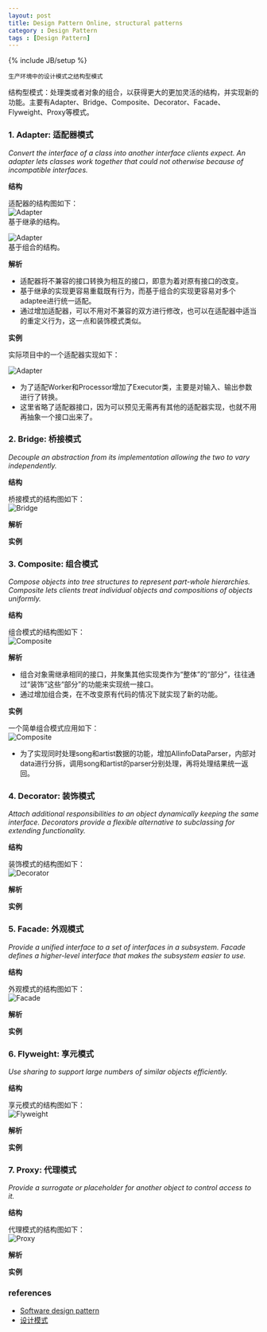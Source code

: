 ```yaml
---
layout: post
title: Design Pattern Online, structural patterns
category : Design Pattern
tags : [Design Pattern]
---
```

{% include JB/setup %}


`生产环境中的设计模式之结构型模式`  

结构型模式：处理类或者对象的组合，以获得更大的更加灵活的结构，并实现新的功能。主要有Adapter、Bridge、Composite、Decorator、Facade、Flyweight、Proxy等模式。  


### 1. Adapter: 适配器模式
*Convert the interface of a class into another interface clients expect. An adapter lets classes work together that could not otherwise because of incompatible interfaces.*  

**结构**  

适配器的结构图如下：  
![Adapter](/assets/images/design_pattern/adapter-class.png)  
基于继承的结构。  

![Adapter](/assets/images/design_pattern/adapter-instance.png)  
基于组合的结构。  


**解析**  

+ 适配器将不兼容的接口转换为相互的接口，即意为着对原有接口的改变。
+ 基于继承的实现更容易重载既有行为，而基于组合的实现更容易对多个adaptee进行统一适配。
+ 通过增加适配器，可以不用对不兼容的双方进行修改，也可以在适配器中适当的重定义行为，这一点和装饰模式类似。


**实例**  

实际项目中的一个适配器实现如下：  

![Adapter](/assets/images/design_pattern/adapter.x.jpg)  

+ 为了适配Worker和Processor增加了Executor类，主要是对输入、输出参数进行了转换。
+ 这里省略了适配器接口，因为可以预见无需再有其他的适配器实现，也就不用再抽象一个接口出来了。


### 2. Bridge: 桥接模式
*Decouple an abstraction from its implementation allowing the two to vary independently.*  

**结构**  

桥接模式的结构图如下：  
![Bridge](/assets/images/design_pattern/bridge.jpg)  

**解析**  


**实例**  


### 3. Composite: 组合模式
*Compose objects into tree structures to represent part-whole hierarchies. Composite lets clients treat individual objects and compositions of objects uniformly.*  

**结构**  

组合模式的结构图如下：  
![Composite](/assets/images/design_pattern/composite.jpg)  

**解析**  

+ 组合对象需继承相同的接口，并聚集其他实现类作为“整体”的“部分”，往往通过“装饰”这些“部分”的功能来实现统一接口。
+ 通过增加组合类，在不改变原有代码的情况下就实现了新的功能。

**实例**  

一个简单组合模式应用如下：  
![Composite](/assets/images/design_pattern/composite.x.jpg)  

+ 为了实现同时处理song和artist数据的功能，增加AllinfoDataParser，内部对data进行分拆，调用song和artist的parser分别处理，再将处理结果统一返回。


### 4. Decorator: 装饰模式
*Attach additional responsibilities to an object dynamically keeping the same interface. Decorators provide a flexible alternative to subclassing for extending functionality.*  

**结构**  

装饰模式的结构图如下：  
![Decorator](/assets/images/design_pattern/decorator.jpg)  

**解析**  


**实例**  


### 5. Facade: 外观模式
*Provide a unified interface to a set of interfaces in a subsystem. Facade defines a higher-level interface that makes the subsystem easier to use.*  

**结构**  

外观模式的结构图如下：  
![Facade](/assets/images/design_pattern/facade.png)  

**解析**  


**实例**  


### 6. Flyweight: 享元模式
*Use sharing to support large numbers of similar objects efficiently.*  

**结构**  

享元模式的结构图如下：  
![Flyweight](/assets/images/design_pattern/flyweight.jpg)  

**解析**  


**实例**  


### 7. Proxy: 代理模式
*Provide a surrogate or placeholder for another object to control access to it.*  

**结构**  

代理模式的结构图如下：  
![Proxy](/assets/images/design_pattern/proxy.jpg)  

**解析**  


**实例**  



### references

+ [Software design pattern](http://en.wikipedia.org/wiki/Software_design_pattern)
+ [设计模式](http://baike.baidu.com/view/66964.htm)

